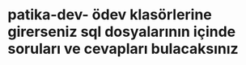 # patika-dev- ödev klasörlerine girerseniz sql dosyalarının içinde soruları ve cevapları bulacaksınız 

